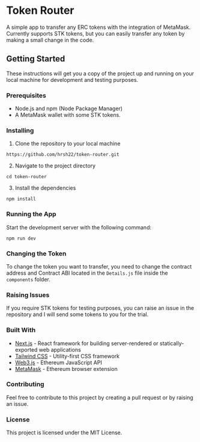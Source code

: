 # Token Router

A simple app to transfer any ERC tokens with the integration of MetaMask. Currently supports STK tokens, but you can easily transfer any token by making a small change in the code.

## Getting Started

These instructions will get you a copy of the project up and running on your local machine for development and testing purposes.

### Prerequisites

- Node.js and npm (Node Package Manager)
- A MetaMask wallet with some STK tokens.

### Installing

1. Clone the repository to your local machine

```
https://github.com/hrsh22/token-router.git
```
 
2. Navigate to the project directory

```
cd token-router
```

3. Install the dependencies

```
npm install
```

### Running the App
Start the development server with the following command:
```
npm run dev
```
### Changing the Token

To change the token you want to transfer, you need to change the contract address and Contract ABI located in the `Details.js` file inside the `components` folder.

### Raising Issues

If you require STK tokens for testing purposes, you can raise an issue in the repository and I will send some tokens to you for the trial.

### Built With
- [Next.js](https://nextjs.org/) - React framework for building server-rendered or statically-exported web applications
- [Tailwind CSS](https://tailwindcss.com/) - Utility-first CSS framework
- [Web3.js](https://github.com/ethereum/web3.js/) - Ethereum JavaScript API
- [MetaMask](https://metamask.io/) - Ethereum browser extension

### Contributing
Feel free to contribute to this project by creating a pull request or by raising an issue.

### License
This project is licensed under the MIT License.


